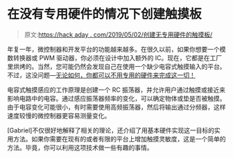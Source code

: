# 在没有专用硬件的情况下创建触摸板

> 原文:[https://hack aday . com/2019/05/02/创建无专用硬件的触摸板/](https://hackaday.com/2019/05/02/creating-a-touch-pad-without-dedicated-hardware/)

年复一年，微控制器和开发平台的功能越来越多。在很久以前，如果你想要一个模数转换器或 PWM 驱动器，你必须在设计中加入额外的 IC。现在，它都是在工厂里烘烤的。当然，您可能仍然会发现自己在使用一个缺少电容式触摸输入的平台。不过，这没问题—[无论如何，你都可以不用专用的硬件来完成这一切！](https://hackaday.io/project/165187-sensitive-touch-pad-without-dedicated-ics)

电容式触摸感应的工作原理是创建一个 RC 振荡器，并允许用户通过触摸或接近来影响电路中的电容。通过感应振荡器频率的变化，可以确定物体或垫是否被触摸。由于电容变化可能很小，有时需要使用高频振荡器，然后将输出通过分频器，这样速度较慢的微控制器更容易测量变化。

[Gabriel]不仅很好地解释了相关的理论，还介绍了用基本硬件实现这一目标的实用方法。如果你需要在现有的或者有限的平台上增加触摸灵敏度，这是一个简单的方法。毕竟，你可以利用这项技术做一些有趣的事情。